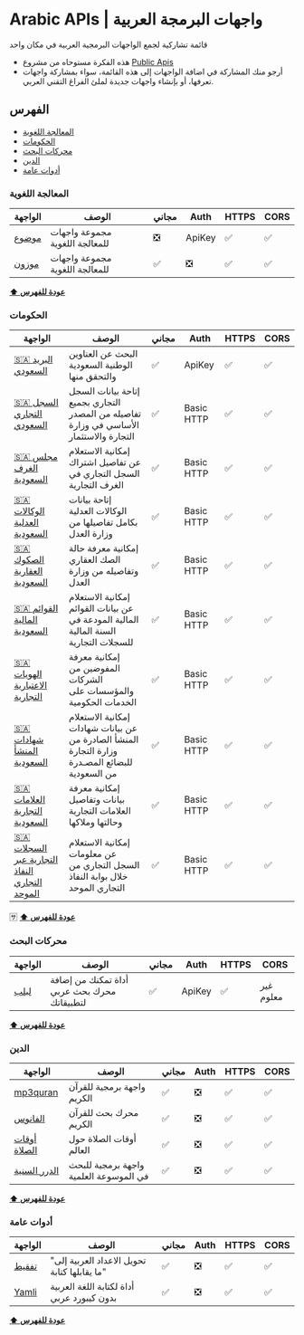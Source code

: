 # Arabic APIs | واجهات البرمجة العربية
قائمة تشاركية لجمع الواجهات البرمجية العربية في مكان واحد

- هذه الفكرة مستوحاه من مشروع [Public Apis](https://github.com/public-apis/public-apis)
- أرجو منك المشاركة في اضافة الواجهات إلى هذه القائمة، سواء بمشاركة واجهات تعرفها، أو بإنشاء واجهات جديدة لملئ الفراغ التقني العربي.


## الفهرس
* [المعالجة اللغوية](#المعالجة-اللغوية)
* [الحكومات](#الحكومات)
* [محركات البحث](#محركات-البحث)
* [الدين](#الدين)
* [أدوات عامة](#أدوات-عامة)

### المعالجة اللغوية
الواجهة | الوصف | مجاني | Auth | HTTPS | CORS |
|---|---|---|---|---|---|
| [موضوع](https://ai.mawdoo3.com/) | مجموعة واجهات للمعالجة اللغوية | :negative_squared_cross_mark: | ApiKey | :white_check_mark: | :white_check_mark: |
| [موزون](https://موزون.com/api/) | مجموعة واجهات للمعالجة اللغوية | :white_check_mark: | :negative_squared_cross_mark: | :white_check_mark: | :white_check_mark: |

**[⬆ عودة للفهرس](#الفهرس)**

### الحكومات
الواجهة | الوصف | مجاني | Auth | HTTPS | CORS |
|---|---|---|---|---|---|
| [🇸🇦 البريد السعودي](https://api.address.gov.sa/) | البحث عن العناوين الوطنية السعودية والتحقق منها | :white_check_mark: | ApiKey | :white_check_mark: | :white_check_mark: |
| [🇸🇦 السجل التجاري السعودي](https://developer.wathq.sa/ar/api/16) | إتاحة بيانات السجل التجاري بجميع تفاصيله من المصدر الأساسي في وزارة التجارة والاستثمار | :white_check_mark: | Basic HTTP | :white_check_mark: | :white_check_mark: |
| [🇸🇦 مجلس الغرف السعودية](https://developer.wathq.sa/ar/api/15) | إمكانية الاستعلام عن تفاصيل اشتراك السجل التجاري في الغرف التجارية | :white_check_mark: | Basic HTTP | :white_check_mark: | :white_check_mark: |
| [🇸🇦 الوكالات العدلية السعودية](https://developer.wathq.sa/ar/api/14) | إتاحة بيانات الوكالات العدلية بكامل تفاصيلها من وزارة العدل | :white_check_mark: | Basic HTTP | :white_check_mark: | :white_check_mark: |
| [🇸🇦 الصكوك العقارية السعودية](https://developer.wathq.sa/ar/api/13) | إمكانية معرفة حالة الصك العقاري وتفاصيله من وزارة العدل | :white_check_mark: | Basic HTTP | :white_check_mark: | :white_check_mark: |
| [🇸🇦 القوائم المالية السعودية](https://developer.wathq.sa/ar/api/12) | إمكانية الاستعلام عن بيانات القوائم المالية المودعة في السنة المالية للسجلات التجارية | :white_check_mark: | Basic HTTP | :white_check_mark: | :white_check_mark: |
| [🇸🇦 الهويات الاعتبارية التجارية](https://developer.wathq.sa/ar/api/11) | إمكانية معرفة المفوضين من الشركات والمؤسسات على الخدمات الحكومية | :white_check_mark: | Basic HTTP | :white_check_mark: | :white_check_mark: |
| [🇸🇦 شهادات المنشأ السعودية](https://developer.wathq.sa/ar/api/9) | إمكانية الاستعلام عن بيانات شهادات المنشأ الصادرة من وزارة التجارة للبضائع المصـدرة من السعودية | :white_check_mark: | Basic HTTP | :white_check_mark: | :white_check_mark: |
| [🇸🇦 العلامات التجارية السعودية](https://developer.wathq.sa/ar/api/10) | إمكانية معرفة بيانات وتفاصيل العلامات التجارية وحالتها وملاكها | :white_check_mark: | Basic HTTP | :white_check_mark: | :white_check_mark: |
| [🇸🇦 السجلات التجارية عبر النفاذ التجاري الموحد](https://developer.wathq.sa/ar/api/19) | إمكانية الاستعلام عن معلومات السجل التجاري من خلال بوابة النفاذ التجاري الموحد | :white_check_mark: | Basic HTTP | :white_check_mark: | :white_check_mark: |

:sa:
**[⬆ عودة للفهرس](#الفهرس)**

### محركات البحث
الواجهة | الوصف | مجاني | Auth | HTTPS | CORS |
|---|---|---|---|---|---|
| [لبلب](https://solutions.lableb.com/en/doc/rest/v2-beta/getting-started) | أداة تمكنك من إضافة محرك بحث عربي لتطبيقاتك | :white_check_mark: | ApiKey | :white_check_mark: | غير معلوم |

**[⬆ عودة للفهرس](#الفهرس)**

### الدين
الواجهة | الوصف | مجاني | Auth | HTTPS | CORS |
|---|---|---|---|---|---|
| [mp3quran](https://www.mp3quran.net/api/) | واجهة برمجية للقرآن الكريم | :white_check_mark: | :negative_squared_cross_mark: | :white_check_mark: | :white_check_mark: |
| [الفانوس](https://www.alfanous.org/api-doc/) | محرك بحث للقرآن الكريم | :white_check_mark: | :negative_squared_cross_mark: | :white_check_mark: | :white_check_mark: |
| [أوقات الصلاة](https://awkat-salat.org/api) | أوقات الصلاة حول العالم | :white_check_mark: | :negative_squared_cross_mark: | :white_check_mark: | :white_check_mark: |
| [الدرر السنية](https://www.dorar.net/article/389/%D8%AE%D8%AF%D9%85%D8%A9-%D9%88%D8%A7%D8%AC%D9%87%D8%A9-%D8%A7%D9%84%D9%85%D9%88%D8%B3%D9%88%D8%B9%D8%A9-%D8%A7%D9%84%D8%AD%D8%AF%D9%8A%D8%AB%D9%8A%D8%A9-API) | واجهة برمجية للبحث في الموسوعة العلمية | :white_check_mark: | :negative_squared_cross_mark: | :white_check_mark: | :white_check_mark: |

**[⬆ عودة للفهرس](#الفهرس)**

### أدوات عامة
الواجهة | الوصف | مجاني | Auth | HTTPS | CORS |
|---|---|---|---|---|---|
| [تفقيط](https://rapidapi.com/postscripter/api/tafqit) | "تحويل الاعداد العربية إلى ما يقابلها كتابة" | :white_check_mark: | :negative_squared_cross_mark: | :white_check_mark: | :white_check_mark: |
| [Yamli](https://www.yamli.com/api/ar/) | أداة لكتابة اللغة العربية بدون كيبورد عربي | :white_check_mark: | :negative_squared_cross_mark: | :white_check_mark: | :white_check_mark: |

**[⬆ عودة للفهرس](#الفهرس)**
